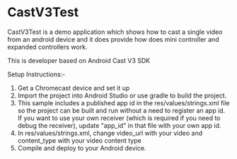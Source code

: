 # CastV3Test

CastV3Test is a demo application which shows how to cast a single video from an android device and it does provide how does mini controller and expanded controllers work.

This is developer based on Android Cast V3 SDK

Setup Instructions:-

1. Get a Chromecast device and set it up
2. Import the project into Android Studio or use gradle to build the project.
3. This sample includes a published app id in the res/values/strings.xml file so the project can be built and run without a need to register an app id. If you want to use your own receiver (which is required if you need to debug the receiver), update "app_id" in that file with your own app id.
4. In res/values/strings.xml, change video_url with your video and content_type with your video content type
5. Compile and deploy to your Android device.
